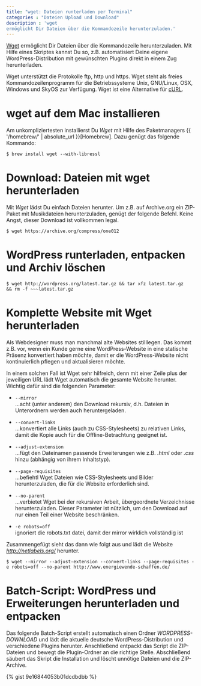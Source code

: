 ```yaml
---
title: "wget: Dateien runterladen per Terminal"
categories : "Dateien Upload und Download"
description : 'wget
ermöglicht Dir Dateien über die Kommandozeile herunterzuladen.'
---
```

[Wget](http://www.gnu.org/software/wget/) ermöglicht Dir Dateien über
die Kommandozeile herunterzuladen. Mit Hilfe eines Skriptes kannst Du
so, z.B. automatisiert Deine eigene WordPress-Distribution mit
gewünschten Plugins direkt in einem Zug herunterladen.

Wget unterstützt die Protokolle ftp, http und https. Wget steht als
freies Kommandozeilenprogramm für die Betriebssysteme Unix, GNU/Linux,
OSX, Windows und SkyOS zur Verfügung. Wget ist eine Alternative für
[cURL](https://curl.haxx.se/).

# wget auf dem Mac installieren

Am unkompliziertesten installierst Du *Wget* mit Hilfe des Paketmanagers
{{ '/homebrew/' | absolute\_url }}\[Homebrew\]. Dazu genügt das folgende
Kommando:

    $ brew install wget --with-libressl

# Download: Dateien mit wget herunterladen

Mit *Wget* lädst Du einfach Dateien herunter. Um z.B. auf Archive.org
ein ZIP-Paket mit Musikdateien herunterzuladen, genügt der folgende
Befehl. Keine Angst, dieser Download ist vollkommen legal.

    $ wget https://archive.org/compress/one012

# WordPress runterladen, entpacken und Archiv löschen

    $ wget http://wordpress.org/latest.tar.gz && tar xfz latest.tar.gz
    && rm -f ~~~latest.tar.gz

# Komplette Website mit Wget herunterladen

Als Webdesigner muss man manchmal alte Websites stilllegen. Das kommt
z.B. vor, wenn ein Kunde gerne eine WordPress-Website in eine statische
Präsenz konvertiert haben möchte, damit er die WordPress-Website nicht
kontinuierlich pflegen und aktualisieren möchte.

In einem solchen Fall ist Wget sehr hilfreich, denn mit einer Zeile plus
der jeweiligen URL lädt Wget automatisch die gesamte Website herunter.
Wichtig dafür sind die folgenden Parameter:

  - `--mirror`  
    …acht (unter anderem) den Download rekursiv, d.h. Dateien in
    Unterordnern werden auch heruntergeladen.

  - `--convert-links`  
    …konvertiert alle Links (auch zu CSS-Stylesheets) zu relativen
    Links, damit die Kopie auch für die Offline-Betrachtung geeignet
    ist.

  - `--adjust-extension`  
    …fügt den Dateinamen passende Erweiterungen wie z.B. *.html* oder
    *.css* hinzu (abhängig von ihrem Inhaltstyp).

  - `--page-requisites`  
    …befiehtl Wget Dateien wie CSS-Stylesheets und Bilder
    herunterzuladen, die für die Website erforderlich sind.

  - `--no-parent`  
    …verbietet Wget bei der rekursiven Arbeit, übergeordnete
    Verzeichnisse herunterzuladen. Dieser Parameter ist nützlich, um den
    Download auf nur einen Teil einer Website beschränken.

  - `-e robots=off`  
    ignoriert die robots.txt datei, damit der mirror wirklich
    vollständig ist

Zusammengefügt sieht das dann wie folgt aus und lädt die Website
*<http://netlabels.org/>*
    herunter.

    $ wget --mirror --adjust-extension --convert-links --page-requisites -e robots=off --no-parent http://www.energiewende-schaffen.de/

# Batch-Script: WordPress und Erweiterungen herunterladen und entpacken

Das folgende Batch-Script erstellt automatisch einen Ordner
*WORDPRESS-DOWNLOAD* und lädt die aktuelle deutsche
WordPress-Distribution und verschiedene Plugins herunter. Anschließend
entpackt das Script die ZIP-Dateien und bewegt die Plugin-Ordner an die
richtige Stelle. Abschließend säubert das Skript die Installation und
löscht unnötige Dateien und die ZIP-Archive.

{% gist 9e16844053b01dcdbdbb %}
